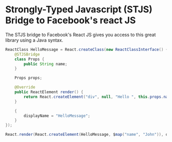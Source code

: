 Strongly-Typed Javascript (STJS) Bridge to Facebook's react JS
================================

The STJS bridge to Facebook's React JS gives you access to this great library using a Java syntax.

```java
ReactClass HelloMessage = React.createClass(new ReactClassInterface() {
    @STJSBridge
    class Props {
        public String name;
    }

    Props props;

    @Override
    public ReactElement render() {
        return React.createElement("div", null, "Hello ", this.props.name);
    }

    {
        displayName = "HelloMessage";
    }
});

React.render(React.createElement(HelloMessage, $map("name", "John")), document.getElementById("reactContainer"));
```
